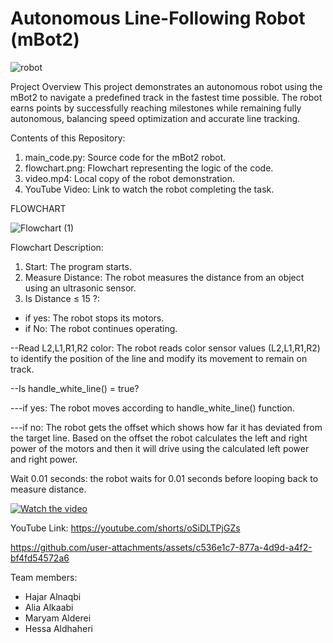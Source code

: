 # Autonomous Line-Following Robot (mBot2)

![robot](https://github.com/user-attachments/assets/49104c6e-4afc-4ef6-af53-b64952635b35)

Project Overview
This project demonstrates an autonomous robot using the mBot2 to navigate a predefined track in the fastest time possible. The robot earns points by successfully reaching milestones while remaining fully autonomous, balancing speed optimization and accurate line tracking.

Contents of this Repository:
1. main_code.py: Source code for the mBot2 robot.
2. flowchart.png: Flowchart representing the logic of the code.
3. video.mp4: Local copy of the robot demonstration.
4. YouTube Video: Link to watch the robot completing the task.


FLOWCHART

![Flowchart (1)](https://github.com/user-attachments/assets/46373e6f-18d6-4ecc-ae13-65b7ba868f71)

Flowchart Description: 
1. Start: The program starts.
2. Measure Distance: The robot measures the distance from an object using an ultrasonic sensor.
3. Is Distance ≤ 15 ?: 
- if yes: The robot stops its motors.
- if No: The robot continues operating.
  
--Read L2,L1,R1,R2 color: The robot reads color sensor values (L2,L1,R1,R2) to identify the position of the line and modify its movement to remain on track.

--Is handle_white_line() = true?

---if yes: The robot  moves according to handle_white_line() function.

---if no: The robot gets the offset which shows how far it has deviated from the target line. Based on the offset the robot calculates the left and right power of the motors and then it will drive using the calculated left power and right power.

Wait 0.01 seconds: the robot waits for 0.01 seconds before looping back to measure distance. 



[![Watch the video](https://img.youtube.com/vi/oSiDLTPjGZs/0.jpg)](https://www.youtube.com/watch?v=oSiDLTPjGZs)

YouTube Link: https://youtube.com/shorts/oSiDLTPjGZs


https://github.com/user-attachments/assets/c536e1c7-877a-4d9d-a4f2-bf4fd54572a6




Team members:
- Hajar  Alnaqbi
- Alia Alkaabi
- Maryam Alderei
- Hessa Aldhaheri

